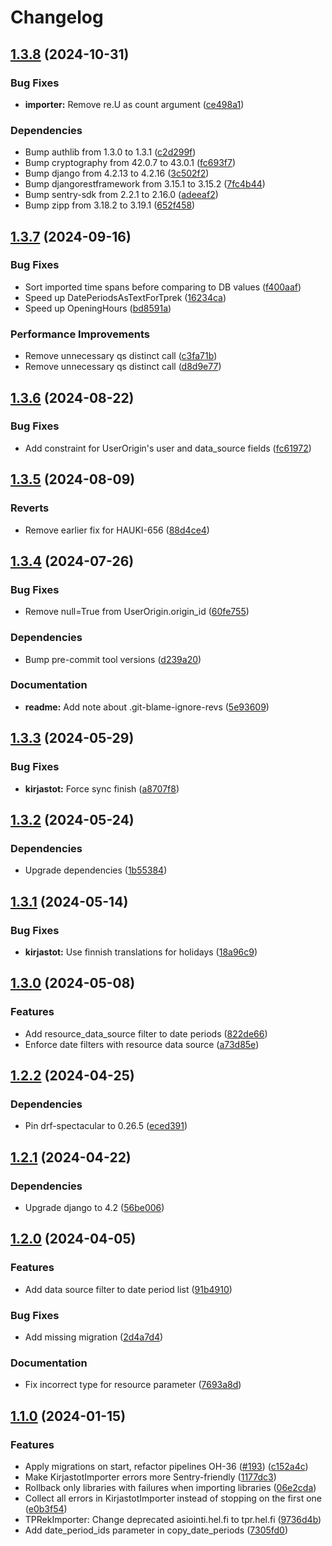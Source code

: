 # Changelog

## [1.3.8](https://github.com/City-of-Helsinki/hauki/compare/hauki-v1.3.7...hauki-v1.3.8) (2024-10-31)


### Bug Fixes

* **importer:** Remove re.U as count argument ([ce498a1](https://github.com/City-of-Helsinki/hauki/commit/ce498a11c453cc9664c5feeeacc5872ef8921a72))


### Dependencies

* Bump authlib from 1.3.0 to 1.3.1 ([c2d299f](https://github.com/City-of-Helsinki/hauki/commit/c2d299fb1549476663dfd252e45c1a7b455f3785))
* Bump cryptography from 42.0.7 to 43.0.1 ([fc693f7](https://github.com/City-of-Helsinki/hauki/commit/fc693f768bd46843db74301723be310123f53e59))
* Bump django from 4.2.13 to 4.2.16 ([3c502f2](https://github.com/City-of-Helsinki/hauki/commit/3c502f26b1c364c537c9b2d36f4a2aa9024f4d5c))
* Bump djangorestframework from 3.15.1 to 3.15.2 ([7fc4b44](https://github.com/City-of-Helsinki/hauki/commit/7fc4b441930b40a897039c63263bdcbc1c58db82))
* Bump sentry-sdk from 2.2.1 to 2.16.0 ([adeeaf2](https://github.com/City-of-Helsinki/hauki/commit/adeeaf2c8a4ba53ea08e7a18dad8ca9983886d9d))
* Bump zipp from 3.18.2 to 3.19.1 ([652f458](https://github.com/City-of-Helsinki/hauki/commit/652f458343a95d11278a6ee645fcd2d88ab7a3ac))

## [1.3.7](https://github.com/City-of-Helsinki/hauki/compare/hauki-v1.3.6...hauki-v1.3.7) (2024-09-16)


### Bug Fixes

* Sort imported time spans before comparing to DB values ([f400aaf](https://github.com/City-of-Helsinki/hauki/commit/f400aaf51bae6bbc9b2e3d1e8e5ddc9eeeec9ccd))
* Speed up DatePeriodsAsTextForTprek ([16234ca](https://github.com/City-of-Helsinki/hauki/commit/16234cae2aa3b8906e379cb1eb135f6d191977cf))
* Speed up OpeningHours ([bd8591a](https://github.com/City-of-Helsinki/hauki/commit/bd8591a0e121c37d0ff393ddc8deb286191f9237))


### Performance Improvements

* Remove unnecessary qs distinct call ([c3fa71b](https://github.com/City-of-Helsinki/hauki/commit/c3fa71bb9d36d7aba42f9c7d1986a74b6a52f7bf))
* Remove unnecessary qs distinct call ([d8d9e77](https://github.com/City-of-Helsinki/hauki/commit/d8d9e77cfc8066fe1379e930f41f4643036d1aac))

## [1.3.6](https://github.com/City-of-Helsinki/hauki/compare/hauki-v1.3.5...hauki-v1.3.6) (2024-08-22)


### Bug Fixes

* Add constraint for UserOrigin's user and data_source fields ([fc61972](https://github.com/City-of-Helsinki/hauki/commit/fc61972883b03dd7e68d9fdbd7764557c0838a4d))

## [1.3.5](https://github.com/City-of-Helsinki/hauki/compare/hauki-v1.3.4...hauki-v1.3.5) (2024-08-09)


### Reverts

* Remove earlier fix for HAUKI-656 ([88d4ce4](https://github.com/City-of-Helsinki/hauki/commit/88d4ce4233cab1cb1d2c17087c83c5cbe162c074))

## [1.3.4](https://github.com/City-of-Helsinki/hauki/compare/hauki-v1.3.3...hauki-v1.3.4) (2024-07-26)


### Bug Fixes

* Remove null=True from UserOrigin.origin_id ([60fe755](https://github.com/City-of-Helsinki/hauki/commit/60fe75567d15c7f56ac53395a92d4ffe0f4fd0cc))


### Dependencies

* Bump pre-commit tool versions ([d239a20](https://github.com/City-of-Helsinki/hauki/commit/d239a204a9b336c3d3d01b9709ae1f432885f33d))


### Documentation

* **readme:** Add note about .git-blame-ignore-revs ([5e93609](https://github.com/City-of-Helsinki/hauki/commit/5e93609666894f726fea956e006d2d8482c03bc0))

## [1.3.3](https://github.com/City-of-Helsinki/hauki/compare/hauki-v1.3.2...hauki-v1.3.3) (2024-05-29)


### Bug Fixes

* **kirjastot:** Force sync finish ([a8707f8](https://github.com/City-of-Helsinki/hauki/commit/a8707f8bbabce826385509b583805a5dc10a9ae4))

## [1.3.2](https://github.com/City-of-Helsinki/hauki/compare/hauki-v1.3.1...hauki-v1.3.2) (2024-05-24)


### Dependencies

* Upgrade dependencies ([1b55384](https://github.com/City-of-Helsinki/hauki/commit/1b553848b37026c5f5660722ca72fb256ed119b9))

## [1.3.1](https://github.com/City-of-Helsinki/hauki/compare/hauki-v1.3.0...hauki-v1.3.1) (2024-05-14)


### Bug Fixes

* **kirjastot:** Use finnish translations for holidays ([18a96c9](https://github.com/City-of-Helsinki/hauki/commit/18a96c9df1c2ecc4e2d45a60ba530e53522f5c35))

## [1.3.0](https://github.com/City-of-Helsinki/hauki/compare/hauki-v1.2.2...hauki-v1.3.0) (2024-05-08)


### Features

* Add resource_data_source filter to date periods ([822de66](https://github.com/City-of-Helsinki/hauki/commit/822de66eb7360684a82d2f4341042cccccc21137))
* Enforce date filters with resource data source ([a73d85e](https://github.com/City-of-Helsinki/hauki/commit/a73d85ea4d4b4f40e890803be55c4a102efe8a16))

## [1.2.2](https://github.com/City-of-Helsinki/hauki/compare/hauki-v1.2.1...hauki-v1.2.2) (2024-04-25)


### Dependencies

* Pin drf-spectacular to 0.26.5 ([eced391](https://github.com/City-of-Helsinki/hauki/commit/eced391313978496bb9e8863dde4b007a2a97e36))

## [1.2.1](https://github.com/City-of-Helsinki/hauki/compare/hauki-v1.2.0...hauki-v1.2.1) (2024-04-22)


### Dependencies

* Upgrade django to 4.2 ([56be006](https://github.com/City-of-Helsinki/hauki/commit/56be006b44f7e0a748d7cb34a1ba993173fc7160))

## [1.2.0](https://github.com/City-of-Helsinki/hauki/compare/hauki-v1.1.0...hauki-v1.2.0) (2024-04-05)


### Features

* Add data source filter to date period list ([91b4910](https://github.com/City-of-Helsinki/hauki/commit/91b4910f5590e82b2fc8c29729d41427f761e4e1))


### Bug Fixes

* Add missing migration ([2d4a7d4](https://github.com/City-of-Helsinki/hauki/commit/2d4a7d416c5d7d534fd5dd9c9f1c895535a912ee))


### Documentation

* Fix incorrect type for resource parameter ([7693a8d](https://github.com/City-of-Helsinki/hauki/commit/7693a8dc5c93c5d02e17e53128accfc29cdbfa38))

## [1.1.0](https://github.com/City-of-Helsinki/hauki/compare/hauki-v1.0.0...hauki-v1.1.0) (2024-01-15)


### Features

* Apply migrations on start, refactor pipelines OH-36 ([#193](https://github.com/City-of-Helsinki/hauki/issues/193)) ([c152a4c](https://github.com/City-of-Helsinki/hauki/commit/c152a4c5c6a1b5fccc49fb79c1b6cd5bf1ba8bc9))
* Make KirjastotImporter errors more Sentry-friendly ([1177dc3](https://github.com/City-of-Helsinki/hauki/commit/1177dc3968735d5211b769b4c63e9882dc8a1303))
* Rollback only libraries with failures when importing libraries ([06e2cda](https://github.com/City-of-Helsinki/hauki/commit/06e2cdaf889adbecb2991032d761156686c7550e))
* Collect all errors in KirjastotImporter instead of stopping on the first one ([e0b3f54](https://github.com/City-of-Helsinki/hauki/commit/e0b3f54ef4aef8fe4bd121c3cd4968965b9e34de))
* TPRekImporter: Change deprecated asiointi.hel.fi to tpr.hel.fi ([9736d4b](https://github.com/City-of-Helsinki/hauki/commit/9736d4b6337d90f28c48abbfe0ba579ef2cfa47f))
* Add date_period_ids parameter in copy_date_periods ([7305fd0](https://github.com/City-of-Helsinki/hauki/commit/7305fd02c085dfb458f380462121d39dc4d83547))
